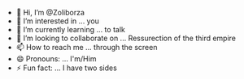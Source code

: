 - 👋 Hi, I’m @Zoliborza
- 👀 I’m interested in ... you
- 🌱 I’m currently learning ... to talk
- 💞️ I’m looking to collaborate on ... Ressurection of the third empire
- 📫 How to reach me ... through the screen
- 😄 Pronouns: ... I'm/Him
- ⚡ Fun fact: ... I have two sides

<!---
Zoliborza/Zoliborza is a ✨ special ✨ repository because its `README.md` (this file) appears on your GitHub profile.
You can click the Preview link to take a look at your changes.
--->
